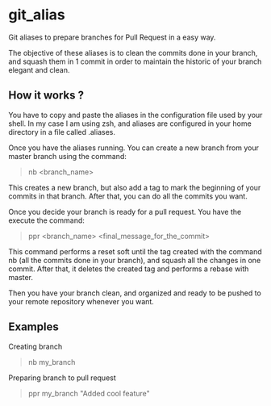 # git_alias
Git aliases to prepare branches for Pull Request in a easy way.

The objective of these aliases is to clean the commits done in your branch, and squash them in 1 commit in order to maintain 
the historic of your branch elegant and clean.

## How it works ?
You have to copy and paste the aliases in the configuration file used by your shell. In my case I am using zsh, and aliases are
configured in your home directory in a file called .aliases.

Once you have the aliases running. You can create a new branch from your master branch using the command:

> nb <branch_name>

This creates a new branch, but also add a tag to mark the beginning of your commits in that branch. After that, you can do all
the commits you want.

Once you decide your branch is ready for a pull request. You have the execute the command:

> ppr <branch_name> <final_message_for_the_commit>

This command performs a reset soft until the tag created with the command nb (all the commits done in your branch), and squash 
all the changes in one commit. After that, it deletes the created tag and performs a rebase with master.

Then you have your branch clean, and organized and ready to be pushed to your remote repository whenever you want.


## Examples

Creating branch
> nb my_branch

Preparing branch to pull request
> ppr my_branch "Added cool feature"
